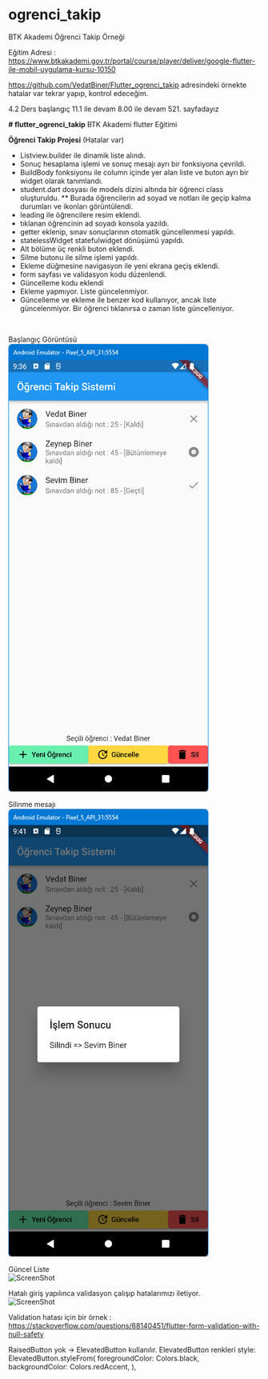 # ogrenci_takip
BTK Akademi Öğrenci Takip Örneği

Eğitim Adresi :
https://www.btkakademi.gov.tr/portal/course/player/deliver/google-flutter-ile-mobil-uygulama-kursu-10150

https://github.com/VedatBiner/Flutter_ogrenci_takip
adresindeki örnekte hatalar var tekrar yapıp, kontrol edeceğim.

4.2 Ders başlangıç
11.1 ile devam 8.00 ile devam
521. sayfadayız

**# flutter_ogrenci_takip**
BTK Akademi flutter Eğitimi

**Öğrenci Takip Projesi** (Hatalar var)
<BR>
* Listview.builder ile dinamik liste alındı.
* Sonuç hesaplama işlemi ve sonuç mesajı ayrı bir fonksiyona çevrildi.
* BuildBody fonksiyonu ile column içinde yer alan liste ve buton ayrı bir widget olarak tanımlandı.
* student.dart dosyası ile models dizini altında bir öğrenci class oluşturuldu.
** Burada öğrencilerin ad soyad ve notları ile geçip kalma durumları ve ikonları görüntülendi.
* leading ile öğrencilere resim eklendi.
* tıklanan öğrencinin ad soyadı konsola yazıldı.
* getter eklenip, sınav sonuçlarının otomatik güncellenmesi yapıldı.
* statelessWidget statefulwidget dönüşümü yapıldı.
* Alt bölüme üç renkli buton eklendi.
* Silme butonu ile silme işlemi yapıldı.
* Ekleme düğmesine navigasyon ile yeni ekrana geçiş eklendi.
* form sayfası ve validasyon kodu düzenlendi.
* Güncelleme kodu eklendi
* Ekleme yapmıyor. Liste güncelenmiyor.
* Güncelleme ve ekleme ile benzer kod kullanıyor, ancak liste güncelenmiyor. Bir öğrenci tıklanırsa o zaman liste güncelleniyor.
<BR>

Başlangıç Görüntüsü <BR> ![ScreenShot](screen_shots/img-01.png)

Silinme mesajı
<BR>
![ScreenShot](screen_shots/img-02.png)

Güncel Liste
<BR>
![ScreenShot](/screen_shots/img-03.png)

Hatalı giriş yapılınca validasyon çalışıp hatalarımızı iletiyor.
<BR>
![ScreenShot](/screen_shots/img-04.png)




Validation hatası için bir örnek : https://stackoverflow.com/questions/68140451/flutter-form-validation-with-null-safety

RaisedButton yok -> ElevatedButton kullanılır.
ElevatedButton renkleri
style: ElevatedButton.styleFrom(
                  foregroundColor: Colors.black,
                  backgroundColor: Colors.redAccent,
                ),